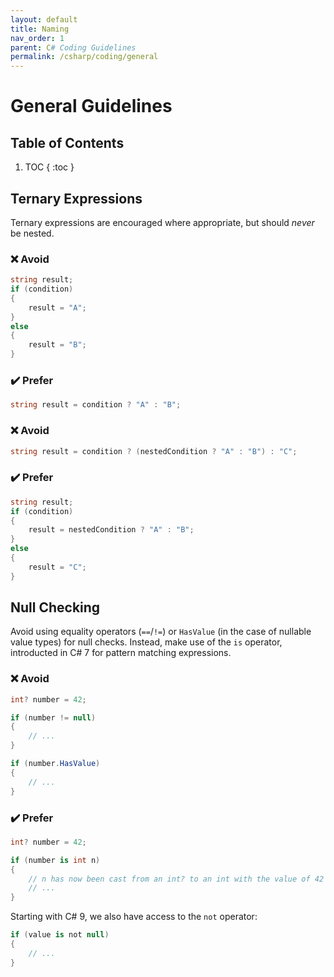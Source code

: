 ```yaml
---
layout: default
title: Naming
nav_order: 1
parent: C# Coding Guidelines
permalink: /csharp/coding/general
---
```


# General Guidelines

## Table of Contents
1. TOC
{ :toc }

## Ternary Expressions
Ternary expressions are encouraged where appropriate, but should *never* be nested.

### ❌ Avoid
```cs
string result;
if (condition)
{
    result = "A";
}
else
{
    result = "B";
}
```

### ✔️ Prefer
```cs
string result = condition ? "A" : "B";
```

### ❌ Avoid
```cs
string result = condition ? (nestedCondition ? "A" : "B") : "C";
```

### ✔️ Prefer
```cs
string result;
if (condition)
{
    result = nestedCondition ? "A" : "B";
}
else
{
    result = "C";
}
```

## Null Checking
Avoid using equality operators (`==`/`!=`) or `HasValue` (in the case of nullable value types) for null checks. Instead, make use of the `is` operator,
introducted in C# 7 for pattern matching expressions.

### ❌ Avoid
```cs
int? number = 42;

if (number != null)
{
    // ...
}

if (number.HasValue)
{
    // ...
}
```

### ✔️ Prefer
```cs
int? number = 42;

if (number is int n)
{
    // n has now been cast from an int? to an int with the value of 42
    // ...
}
```

Starting with C# 9, we also have access to the `not` operator:
```cs
if (value is not null)
{
    // ...
}
```
